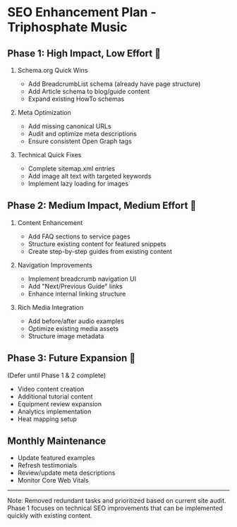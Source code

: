 # SEO Enhancement Plan - Triphosphate Music

## Phase 1: High Impact, Low Effort 🎯
1. Schema.org Quick Wins
   - Add BreadcrumbList schema (already have page structure)
   - Add Article schema to blog/guide content
   - Expand existing HowTo schemas

2. Meta Optimization
   - Add missing canonical URLs
   - Audit and optimize meta descriptions
   - Ensure consistent Open Graph tags

3. Technical Quick Fixes
   - Complete sitemap.xml entries
   - Add image alt text with targeted keywords
   - Implement lazy loading for images

## Phase 2: Medium Impact, Medium Effort 🔨
1. Content Enhancement
   - Add FAQ sections to service pages
   - Structure existing content for featured snippets
   - Create step-by-step guides from existing content

2. Navigation Improvements
   - Implement breadcrumb navigation UI
   - Add "Next/Previous Guide" links
   - Enhance internal linking structure

3. Rich Media Integration
   - Add before/after audio examples
   - Optimize existing media assets
   - Structure image metadata

## Phase 3: Future Expansion 🚀
(Defer until Phase 1 & 2 complete)
- Video content creation
- Additional tutorial content
- Equipment review expansion
- Analytics implementation
- Heat mapping setup

## Monthly Maintenance
- Update featured examples
- Refresh testimonials
- Review/update meta descriptions
- Monitor Core Web Vitals

---

Note: Removed redundant tasks and prioritized based on current site audit. Phase 1 focuses on technical SEO improvements that can be implemented quickly with existing content.




